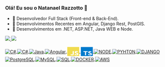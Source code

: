 ### Olá! Eu sou o Natanael Razzotto 👋

- 🔭 Desenvolvedor Full Stack (Front-end & Back-End).
- 🌱 Desenvolvimentos Recentes em Angular, Django Rest, PostGIS.
- 🤔 Desenvolvimentos em .NET, ASP.NET, Java WEB e Node.

<div>
<a href="https://github.com/NatanaelRazzotto">
<img height="180em" src="https://github-readme-stats.vercel.app/api?username=NatanaelRazzotto&show_icons=true&bg_color=00000000"/>
<img height="180em"  src="https://github-readme-stats.vercel.app/api/top-langs/?username=NatanaelRazzotto&layout=compact&show_icons=true&bg_color=00000000"/
</div>

<div style="display: inline_block"><br>

  <img align="center" alt="C#" height="30" width="40"  src="https://cdn.jsdelivr.net/gh/devicons/devicon/icons/csharp/csharp-original.svg" />  
  <img align="center" alt="C#" height="30" width="40"  src="https://cdn.jsdelivr.net/gh/devicons/devicon/icons/dotnetcore/dotnetcore-original.svg" />    
  <img align="center" alt="Java" height="30" width="40"  src="https://cdn.jsdelivr.net/gh/devicons/devicon/icons/java/java-original.svg" />   
  <img align="center" alt="Angular" height="30" width="40"  src="https://cdn.jsdelivr.net/gh/devicons/devicon/icons/angularjs/angularjs-plain.svg" />         
  <img align="center" alt="Js" height="30" width="40" src="https://raw.githubusercontent.com/devicons/devicon/master/icons/javascript/javascript-plain.svg">
  <img align="center" alt="Ts" height="30" width="40" src="https://raw.githubusercontent.com/devicons/devicon/master/icons/typescript/typescript-plain.svg">
     <img align="center" alt="NODE" height="30" width="40" src="https://cdn.jsdelivr.net/gh/devicons/devicon/icons/nodejs/nodejs-plain.svg">
     <img align="center" alt="PYHTON" height="30" width="40" src="https://cdn.jsdelivr.net/gh/devicons/devicon/icons/python/python-plain.svg">
     <img align="center" alt="DJANGO" height="30" width="40" src="https://cdn.jsdelivr.net/gh/devicons/devicon/icons/django/django-plain-wordmark.svg">
  <img align="center" alt="PostgreSQL" height="30" width="40" src="https://cdn.jsdelivr.net/gh/devicons/devicon/icons/postgresql/postgresql-plain-wordmark.svg">
   <img align="center" alt="MySQL" height="30" width="40" src="https://cdn.jsdelivr.net/gh/devicons/devicon/icons/mysql/mysql-plain-wordmark.svg">
   <img align="center" alt="SQL" height="30" width="40" src="https://cdn.jsdelivr.net/gh/devicons/devicon/icons/microsoftsqlserver/microsoftsqlserver-plain-wordmark.svg">
   <img align="center" alt="DOCKER" height="30" width="40" src="https://cdn.jsdelivr.net/gh/devicons/devicon/icons/docker/docker-plain-wordmark.svg">
   <img align="center" alt="AWS" height="30" width="40" src="https://cdn.jsdelivr.net/gh/devicons/devicon/icons/amazonwebservices/amazonwebservices-original.svg">

  

          
</div>
